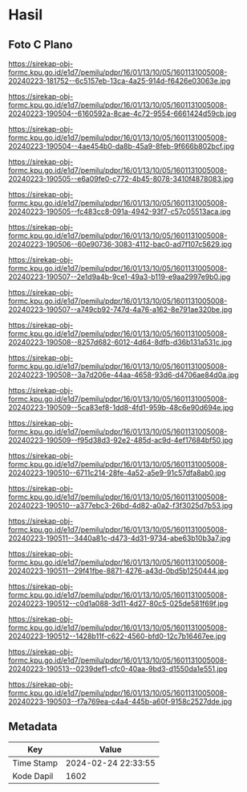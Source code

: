 # Hasil

## Foto C Plano

https://sirekap-obj-formc.kpu.go.id/e1d7/pemilu/pdpr/16/01/13/10/05/1601131005008-20240223-181752--6c5157eb-13ca-4a25-914d-f6426e03063e.jpg

https://sirekap-obj-formc.kpu.go.id/e1d7/pemilu/pdpr/16/01/13/10/05/1601131005008-20240223-190504--6160592a-8cae-4c72-9554-6661424d59cb.jpg

https://sirekap-obj-formc.kpu.go.id/e1d7/pemilu/pdpr/16/01/13/10/05/1601131005008-20240223-190504--4ae454b0-da8b-45a9-8feb-9f666b802bcf.jpg

https://sirekap-obj-formc.kpu.go.id/e1d7/pemilu/pdpr/16/01/13/10/05/1601131005008-20240223-190505--e6a09fe0-c772-4b45-8078-3410f4878083.jpg

https://sirekap-obj-formc.kpu.go.id/e1d7/pemilu/pdpr/16/01/13/10/05/1601131005008-20240223-190505--fc483cc8-091a-4942-93f7-c57c05513aca.jpg

https://sirekap-obj-formc.kpu.go.id/e1d7/pemilu/pdpr/16/01/13/10/05/1601131005008-20240223-190506--60e90736-3083-4112-bac0-ad7f107c5629.jpg

https://sirekap-obj-formc.kpu.go.id/e1d7/pemilu/pdpr/16/01/13/10/05/1601131005008-20240223-190507--2e1d9a4b-9ce1-49a3-b119-e9aa2997e9b0.jpg

https://sirekap-obj-formc.kpu.go.id/e1d7/pemilu/pdpr/16/01/13/10/05/1601131005008-20240223-190507--a749cb92-747d-4a76-a162-8e791ae320be.jpg

https://sirekap-obj-formc.kpu.go.id/e1d7/pemilu/pdpr/16/01/13/10/05/1601131005008-20240223-190508--8257d682-6012-4d64-8dfb-d36b131a531c.jpg

https://sirekap-obj-formc.kpu.go.id/e1d7/pemilu/pdpr/16/01/13/10/05/1601131005008-20240223-190508--3a7d206e-44aa-4658-93d6-d4706ae84d0a.jpg

https://sirekap-obj-formc.kpu.go.id/e1d7/pemilu/pdpr/16/01/13/10/05/1601131005008-20240223-190509--5ca83ef8-1dd8-4fd1-959b-48c6e90d694e.jpg

https://sirekap-obj-formc.kpu.go.id/e1d7/pemilu/pdpr/16/01/13/10/05/1601131005008-20240223-190509--f95d38d3-92e2-485d-ac9d-4ef17684bf50.jpg

https://sirekap-obj-formc.kpu.go.id/e1d7/pemilu/pdpr/16/01/13/10/05/1601131005008-20240223-190510--6711c214-28fe-4a52-a5e9-91c57dfa8ab0.jpg

https://sirekap-obj-formc.kpu.go.id/e1d7/pemilu/pdpr/16/01/13/10/05/1601131005008-20240223-190510--a377ebc3-26bd-4d82-a0a2-f3f3025d7b53.jpg

https://sirekap-obj-formc.kpu.go.id/e1d7/pemilu/pdpr/16/01/13/10/05/1601131005008-20240223-190511--3440a81c-d473-4d31-9734-abe63b10b3a7.jpg

https://sirekap-obj-formc.kpu.go.id/e1d7/pemilu/pdpr/16/01/13/10/05/1601131005008-20240223-190511--29f41fbe-8871-4276-a43d-0bd5b1250444.jpg

https://sirekap-obj-formc.kpu.go.id/e1d7/pemilu/pdpr/16/01/13/10/05/1601131005008-20240223-190512--c0d1a088-3d11-4d27-80c5-025de581f69f.jpg

https://sirekap-obj-formc.kpu.go.id/e1d7/pemilu/pdpr/16/01/13/10/05/1601131005008-20240223-190512--1428b11f-c622-4560-bfd0-12c7b16467ee.jpg

https://sirekap-obj-formc.kpu.go.id/e1d7/pemilu/pdpr/16/01/13/10/05/1601131005008-20240223-190513--0239def1-cfc0-40aa-9bd3-d1550da1e551.jpg

https://sirekap-obj-formc.kpu.go.id/e1d7/pemilu/pdpr/16/01/13/10/05/1601131005008-20240223-190503--f7a769ea-c4a4-445b-a60f-9158c2527dde.jpg


## Metadata

| Key        | Value               |
| ---------- | ------------------- |
| Time Stamp | 2024-02-24 22:33:55 |
| Kode Dapil | 1602                |



